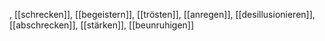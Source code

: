 , [[schrecken]], [[begeistern]], [[trösten]], [[anregen]], [[desillusionieren]], [[abschrecken]], [[stärken]], [[beunruhigen]]